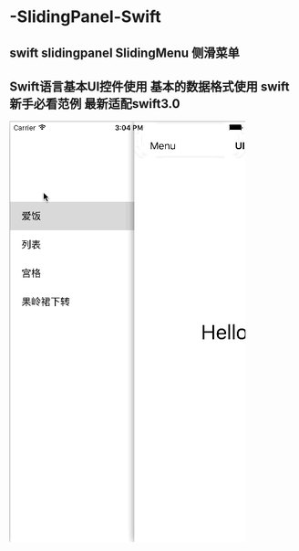 # -SlidingPanel-Swift
## swift slidingpanel SlidingMenu 侧滑菜单 

## Swift语言基本UI控件使用 基本的数据格式使用 swift新手必看范例 最新适配swift3.0


![image](https://raw.githubusercontent.com/fonglaaaam/-SlidingPanel-Swift/master/testswift/SlidingPanel.gif)
